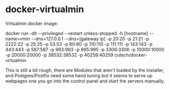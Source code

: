 # docker-virtualmin
Virtualmin docker image:

docker run -dit --privileged --restart unless-stopped -h [hostname] --name=vmin --dns=127.0.0.1 --dns=[gateway ip] -p 20:20 -p 21:21 -p 2222:22 -p 25:25 -p 53:53 -p 80:80 -p 110:110 -p 111:111 -p 143:143 -p 443:443 -p 587:587 -p 993:993 -p 995:995 -p 3306:3306 -p 10000:10000 -p 20000:20000 -p 38532:38532 -p 40259:40259 cutech/docker-virtualmin

This is still a bit rough, there are Modules that aren't loaded by the installer, and Postgres/Postfix need some hand tuning but it seems to serve up webpages one you go into the control panel and start the servers manually.
